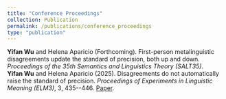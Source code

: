 ```yaml
---
title: "Conference Proceedings"
collection: Publication
permalink: /publications/conference_proceedings
type: "publication"
---
```


**Yifan Wu** and Helena Aparicio (Forthcoming). First-person metalinguistic disagreements update the standard of precision, both up and down. *Proceedings of the 35th Semantics and Linguistics Theory (SALT35)*. <br>
**Yifan Wu** and Helena Aparicio (2025). Disagreements do not automatically raise the standard of precision. *Proceedings of Experiments in Linguistic Meaning (ELM3)*, 3, 435--446. [Paper](https://doi.org/10.3765/elm.3.5835).
